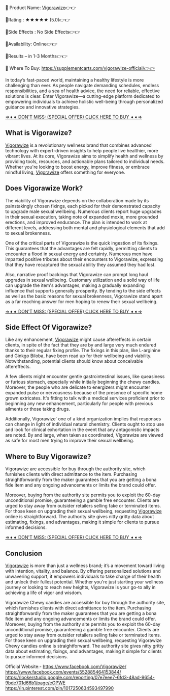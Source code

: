 🤩 Product Name: [Vigorawize](https://www.facebook.com/Vigorawize/)👉👉

🤩Rating : ★★★★★ (5.0)👉👉

🤩Side Effects : No Side Effects👉👉

🤩Availability: Online👉👉

🤩Results – in 1-3 Months👉👉

🤩 Where To Buy: https://supplementcarts.com/vigorawize-official/👉👉

In today’s fast-paced world, maintaining a healthy lifestyle is more challenging than ever. As people navigate demanding schedules, endless responsibilities, and a sea of health advice, the need for reliable, effective solutions is clear. Enter Vigorawize—a cutting-edge platform dedicated to empowering individuals to achieve holistic well-being through personalized guidance and innovative strategies.

[⇒➧➧ DON'T MISS: (SPECIAL OFFER) CLICK HERE TO BUY ➧➧⇒](https://supplementcarts.com/vigorawize-official/)

## What is Vigorawize?

[Vigorawize](https://www.facebook.com/Vigorawize/) is a revolutionary wellness brand that combines advanced technology with expert-driven insights to help people live healthier, more vibrant lives. At its core, Vigorawize aims to simplify health and wellness by providing tools, resources, and actionable plans tailored to individual needs. Whether you're looking to boost energy, improve fitness, or embrace mindful living, [Vigorawize](https://thebuzzbyte.com/vigorawize/) offers something for everyone.

## Does Vigorawize Work?

The viability of Vigorawize depends on the collaboration made by its painstakingly chosen fixings, each picked for their demonstrated capacity to upgrade male sexual wellbeing. Numerous clients report huge upgrades in their sexual execution, taking note of expanded moxie, more grounded erections, and improved endurance. The plan is intended to work at different levels, addressing both mental and physiological elements that add to sexual brokenness.

One of the critical parts of Vigorawize is the quick ingestion of its fixings. This guarantees that the advantages are felt rapidly, permitting clients to encounter a flood in sexual energy and certainty. Numerous men have imparted positive tributes about their encounters to Vigorawize, expressing that they have recaptured the sexual ability they assumed they had lost.

Also, narrative proof backings that Vigorawize can prompt long haul upgrades in sexual wellbeing. Customary utilization and a solid way of life can upgrade the item's advantages, making a gradually expanding influence that supports generally prosperity. By tending to the side effects as well as the basic reasons for sexual brokenness, Vigorawize stand apart as a far reaching answer for men hoping to renew their sexual wellbeing.

[⇒➧➧ DON'T MISS: (SPECIAL OFFER) CLICK HERE TO BUY ➧➧⇒](https://supplementcarts.com/vigorawize-official/)

## Side Effect Of Vigorawize?

Like any enhancement, [Vigorawize](https://www.facebook.com/Vigorawize/) might cause aftereffects in certain clients, in spite of the fact that they are by and large very much endured thanks to their regular fixing profile. The fixings in this plan, like L-arginine and Ginkgo Biloba, have been read up for their wellbeing and viability. Notwithstanding, potential clients should know about conceivable aftereffects.

A few clients might encounter gentle gastrointestinal issues, like queasiness or furious stomach, especially while initially beginning the chewy candies. Moreover, the people who are delicate to energizers might encounter expanded pulse or nervousness because of the presence of specific home grown extricates. It's fitting to talk with a medical services proficient prior to beginning any new enhancement, particularly for people with previous ailments or those taking drugs.

Additionally, Vigorawize' one of a kind organization implies that responses can change in light of individual natural chemistry. Clients ought to stop use and look for clinical exhortation in the event that any antagonistic impacts are noted. By and large, when taken as coordinated, Vigorawize are viewed as safe for most men trying to improve their sexual wellbeing.

## Where to Buy Vigorawize?

Vigorawize are accessible for buy through the authority site, which furnishes clients with direct admittance to the item. Purchasing straightforwardly from the maker guarantees that you are getting a bona fide item and any ongoing advancements or limits the brand could offer.

Moreover, buying from the authority site permits you to exploit the 60-day unconditional promise, guaranteeing a gamble free encounter. Clients are urged to stay away from outsider retailers selling fake or terminated items.
For those keen on upgrading their sexual wellbeing, requesting [Vigorawize](https://www.facebook.com/Vigorawize/) online is straightforward. The authority site gives nitty gritty data about estimating, fixings, and advantages, making it simple for clients to pursue informed decisions.

[⇒➧➧ DON'T MISS: (SPECIAL OFFER) CLICK HERE TO BUY ➧➧⇒](https://supplementcarts.com/vigorawize-official/)

## Conclusion

[Vigorawize](https://www.facebook.com/Vigorawize/) is more than just a wellness brand; it’s a movement toward living with intention, vitality, and balance. By offering personalized solutions and unwavering support, it empowers individuals to take charge of their health and unlock their fullest potential.
Whether you're just starting your wellness journey or looking to reach new heights, Vigorawize is your go-to ally in achieving a life of vigor and wisdom.

Vigorawize Chewy candies are accessible for buy through the authority site, which furnishes clients with direct admittance to the item. Purchasing straightforwardly from the maker guarantees that you are getting a bona fide item and any ongoing advancements or limits the brand could offer.
Moreover, buying from the authority site permits you to exploit the 60-day unconditional promise, guaranteeing a gamble free encounter. Clients are urged to stay away from outsider retailers selling fake or terminated items.
For those keen on upgrading their sexual wellbeing, requesting Vigorawize Chewy candies online is straightforward. The authority site gives nitty gritty data about estimating, fixings, and advantages, making it simple for clients to pursue informed decisions.

Official Website:-
https://www.facebook.com/Vigorawize/
https://www.facebook.com/events/552885464153844/
https://lookerstudio.google.com/reporting/07e7eee7-6fd3-48ad-9654-9bde701d66b1/page/eOPWE
https://in.pinterest.com/pin/1017250634593497990
